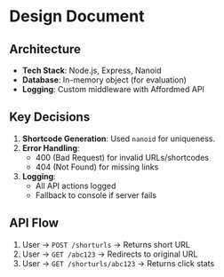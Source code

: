 # Design Document

## Architecture
- **Tech Stack**: Node.js, Express, Nanoid
- **Database**: In-memory object (for evaluation)
- **Logging**: Custom middleware with Affordmed API

## Key Decisions
1. **Shortcode Generation**: Used `nanoid` for uniqueness.
2. **Error Handling**: 
   - 400 (Bad Request) for invalid URLs/shortcodes
   - 404 (Not Found) for missing links
3. **Logging**: 
   - All API actions logged
   - Fallback to console if server fails

## API Flow
1. User → `POST /shorturls` → Returns short URL
2. User → `GET /abc123` → Redirects to original URL
3. User → `GET /shorturls/abc123` → Returns click stats